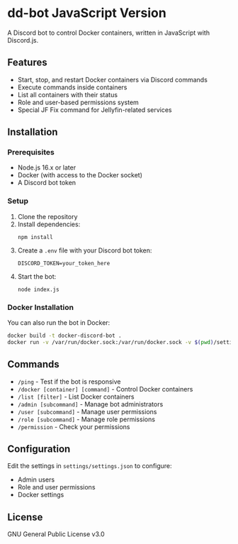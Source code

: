 # dd-bot JavaScript Version

A Discord bot to control Docker containers, written in JavaScript with Discord.js.

## Features

- Start, stop, and restart Docker containers via Discord commands
- Execute commands inside containers
- List all containers with their status
- Role and user-based permissions system
- Special JF Fix command for Jellyfin-related services

## Installation

### Prerequisites

- Node.js 16.x or later
- Docker (with access to the Docker socket)
- A Discord bot token

### Setup

1. Clone the repository
2. Install dependencies:
   ```
   npm install
   ```
3. Create a `.env` file with your Discord bot token:
   ```
   DISCORD_TOKEN=your_token_here
   ```
4. Start the bot:
   ```
   node index.js
   ```

### Docker Installation

You can also run the bot in Docker:

```bash
docker build -t docker-discord-bot .
docker run -v /var/run/docker.sock:/var/run/docker.sock -v $(pwd)/settings:/app/settings --env-file .env docker-discord-bot
```

## Commands

- `/ping` - Test if the bot is responsive
- `/docker [container] [command]` - Control Docker containers
- `/list [filter]` - List Docker containers
- `/admin [subcommand]` - Manage bot administrators
- `/user [subcommand]` - Manage user permissions
- `/role [subcommand]` - Manage role permissions
- `/permission` - Check your permissions

## Configuration

Edit the settings in `settings/settings.json` to configure:
- Admin users
- Role and user permissions
- Docker settings

## License

GNU General Public License v3.0
